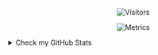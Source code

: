 <p  align="center">
<img  src="https://visitcount.itsvg.in/api?id=titodelas&icon=1&color=1"  alt="Visitors">
</p>

<p  align="center">
<img  src="https://metrics.lecoq.io/titodelas"  alt="Metrics">
</p>

<details><summary>Check my GitHub Stats</summary>

<p  align="center">
<img  src="https://github-readme-stats.vercel.app/api/top-langs/?username=titodelas&theme=tokyonight&hide_border=true&include_all_commits=true&count_private=true&layout=compact"  alt="Most Used Lenguages">
</p>
<p  align="center">
<img  src="https://github-readme-stats.vercel.app/api?username=titodelas&theme=tokyonight&hide_border=true&include_all_commits=true&count_private=true"  alt="GitHub Stats">
</p>

<p  align="center">
<img  src="https://github-readme-streak-stats.herokuapp.com/?user=titodelas&theme=tokyonight&hide_border=true"  alt="GitHub">
</p>

<p  align="center">
<img  src="https://github-profile-trophy.vercel.app/?username=titodelas&theme=tokyonight&no-frame=true&no-bg=false&margin-w=4"  alt="GitHub">
</p>

  
 <p  align="center">
<img  src="https://activity-graph.herokuapp.com/graph?username=titodelas&theme=tokyonight&hide_border=true"  alt="GitHub Activity Graph">
</p>
</details>
<br/>  
